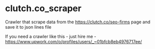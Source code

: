 # clutch.co_scraper
Crawler that scrape data from the https://clutch.co/seo-firms page and save it to json lines file


If you need a crawler like this - just hire me - https://www.upwork.com/o/profiles/users/_~01bfcb8eb4976717ee/
